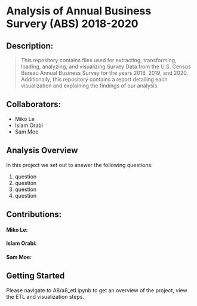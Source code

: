 # Analysis of Annual Business Survery (ABS) 2018-2020

## Description:
> This repository contains files used for extracting, transforming, loading, analyzing, and visualizing Survey Data from the U.S. Census Bureau Annual Business Survey for the years 2018, 2019, and 2020. Additionally, this repository contains a report detailing each visualization and explaining the findings of our analysis.

## Collaborators:
- Miko Le
- Islam Orabi
- Sam Moe

## Analysis Overview
In this project we set out to answer the following questions:
1. question
2. question
3. question
4. question


## Contributions:

#### Miko Le:
<contributions>
  
#### Islam Orabi:
  <contributions>

#### Sam Moe:
<contributions>
  
## Getting Started
  Please navigate to A8/a8_etl.ipynb to get an overview of the project, view the ETL and visualization steps.
  


